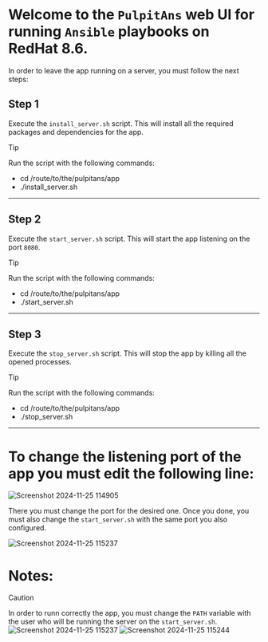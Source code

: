 # Welcome to the `PulpitAns` web UI for running `Ansible` playbooks on RedHat 8.6.
In order to leave the app running on a server, you must follow the next steps:

## Step 1
Execute the `install_server.sh` script.
This will install all the required packages and dependencies for the app.

> [!TIP]
> Run the script with the following commands:
> * cd /route/to/the/pulpitans/app
> * ./install_server.sh
_________________________________________________________________________

## Step 2
Execute the `start_server.sh` script.
This will start the app listening on the port `8080`.

> [!TIP]
> Run the script with the following commands:
> * cd /route/to/the/pulpitans/app
> * ./start_server.sh
_________________________________________________________________________

## Step 3
Execute the `stop_server.sh` script.
This will stop the app by killing all the opened processes.

> [!TIP]
> Run the script with the following commands:
> * cd /route/to/the/pulpitans/app
> * ./stop_server.sh
_________________________________________________________________________

# To change the listening port of the app you must edit the following line:

![Screenshot 2024-11-25 114905](https://github.com/user-attachments/assets/63d92b7c-c0fa-4785-a477-ffc016593369)

There you must change the port for the desired one. Once you done, you must also change the `start_server.sh` with the same port you also configured.

![Screenshot 2024-11-25 115237](https://github.com/user-attachments/assets/90a226a3-f2d6-4e28-bb21-1216fd902f31)

# Notes:

> [!CAUTION]
> In order to runn correctly the app, you must change the `PATH` variable with the user who will be running the server on the `start_server.sh`.
>![Screenshot 2024-11-25 115237](https://github.com/user-attachments/assets/a7c19860-4acb-44f8-b2ee-115fc325a76d)
> ![Screenshot 2024-11-25 115244](https://github.com/user-attachments/assets/30929047-c8e9-4bbd-adb7-379f4a3a5031)
